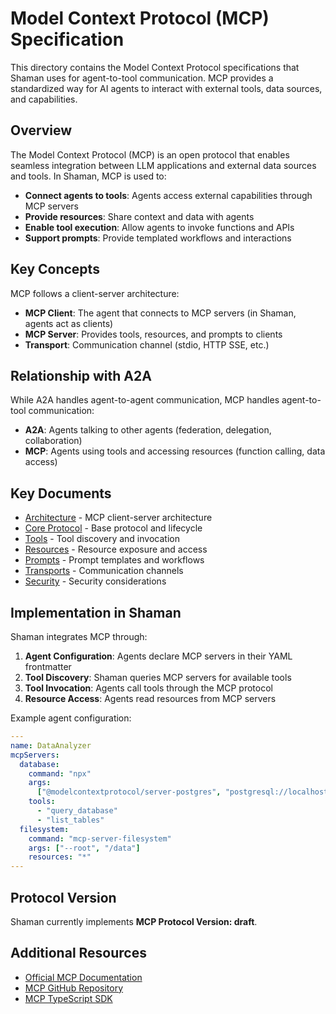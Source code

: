 # Model Context Protocol (MCP) Specification

This directory contains the Model Context Protocol specifications that Shaman uses for agent-to-tool communication. MCP provides a standardized way for AI agents to interact with external tools, data sources, and capabilities.

## Overview

The Model Context Protocol (MCP) is an open protocol that enables seamless integration between LLM applications and external data sources and tools. In Shaman, MCP is used to:

- **Connect agents to tools**: Agents access external capabilities through MCP servers
- **Provide resources**: Share context and data with agents
- **Enable tool execution**: Allow agents to invoke functions and APIs
- **Support prompts**: Provide templated workflows and interactions

## Key Concepts

MCP follows a client-server architecture:

- **MCP Client**: The agent that connects to MCP servers (in Shaman, agents act as clients)
- **MCP Server**: Provides tools, resources, and prompts to clients
- **Transport**: Communication channel (stdio, HTTP SSE, etc.)

## Relationship with A2A

While A2A handles agent-to-agent communication, MCP handles agent-to-tool communication:

- **A2A**: Agents talking to other agents (federation, delegation, collaboration)
- **MCP**: Agents using tools and accessing resources (function calling, data access)

## Key Documents

- [Architecture](./architecture.md) - MCP client-server architecture
- [Core Protocol](./core-protocol.md) - Base protocol and lifecycle
- [Tools](./tools.md) - Tool discovery and invocation
- [Resources](./resources.md) - Resource exposure and access
- [Prompts](./prompts.md) - Prompt templates and workflows
- [Transports](./transports.md) - Communication channels
- [Security](./security.md) - Security considerations

## Implementation in Shaman

Shaman integrates MCP through:

1. **Agent Configuration**: Agents declare MCP servers in their YAML frontmatter
2. **Tool Discovery**: Shaman queries MCP servers for available tools
3. **Tool Invocation**: Agents call tools through the MCP protocol
4. **Resource Access**: Agents read resources from MCP servers

Example agent configuration:

```yaml
---
name: DataAnalyzer
mcpServers:
  database:
    command: "npx"
    args:
      ["@modelcontextprotocol/server-postgres", "postgresql://localhost/mydb"]
    tools:
      - "query_database"
      - "list_tables"
  filesystem:
    command: "mcp-server-filesystem"
    args: ["--root", "/data"]
    resources: "*"
---
```

## Protocol Version

Shaman currently implements **MCP Protocol Version: draft**.

## Additional Resources

- [Official MCP Documentation](https://modelcontextprotocol.io)
- [MCP GitHub Repository](https://github.com/modelcontextprotocol/specification)
- [MCP TypeScript SDK](https://github.com/modelcontextprotocol/typescript-sdk)
